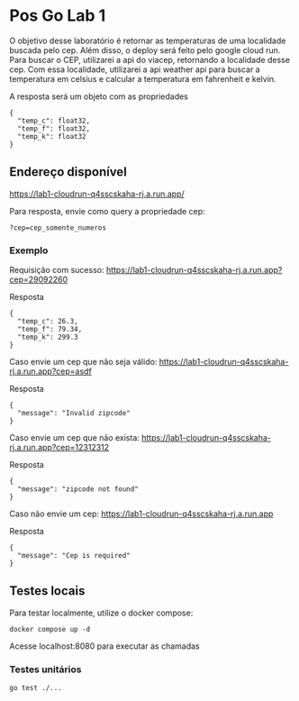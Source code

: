 # Pos Go Lab 1
O objetivo desse laboratório é retornar as temperaturas de uma localidade buscada pelo cep. Além disso, o deploy será feito pelo google cloud run.
Para buscar o CEP, utilizarei a api do viacep, retornando a localidade desse cep. Com essa localidade, utilizarei a api weather api para buscar
a temperatura em celsius e calcular a temperatura em fahrenheit e kelvin.

A resposta será um objeto com as propriedades
```
{
  "temp_c": float32,
  "temp_f": float32,
  "temp_k": float32
}
```

## Endereço disponível
https://lab1-cloudrun-q4sscskaha-rj.a.run.app/

Para resposta, envie como query a propriedade cep:
```
?cep=cep_somente_numeros
```

### Exemplo
Requisição com sucesso:
https://lab1-cloudrun-q4sscskaha-rj.a.run.app?cep=29092260

Resposta
```
{
  "temp_c": 26.3,
  "temp_f": 79.34,
  "temp_k": 299.3
}
```

Caso envie um cep que não seja válido:
https://lab1-cloudrun-q4sscskaha-rj.a.run.app?cep=asdf

Resposta
```
{
  "message": "Invalid zipcode"
}
```

Caso envie um cep que não exista:
https://lab1-cloudrun-q4sscskaha-rj.a.run.app?cep=12312312

Resposta
```
{
  "message": "zipcode not found"
}
```

Caso não envie um cep:
https://lab1-cloudrun-q4sscskaha-rj.a.run.app

Resposta
```
{
  "message": "Cep is required"
}
```

## Testes locais
Para testar localmente, utilize o docker compose:
```
docker compose up -d
```

Acesse localhost:8080 para executar as chamadas


### Testes unitários
```
go test ./...
```
